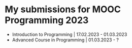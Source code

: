 # My submissions for MOOC Programming 2023

- Introduction to Programming | 17.02.2023 - 01.03.2023
- Advanced Course in Programming | 01.03.2023 - ?
